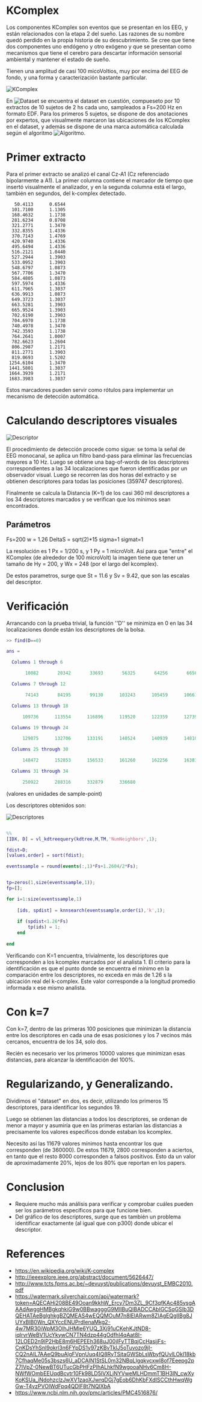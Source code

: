 # KComplex
Los componentes KComplex son eventos que se presentan en los EEG, y están relacionados con la etapa 2 del sueño.  Las razones de su nombre quedó perdido en la propia historia de su descubrimiento. Se cree que tiene dos componentes uno endógeno y otro exógeno y que se presentan como mecanismos que tiene el cerebro para descartar información sensorial ambiental y mantener el estado de sueño.

Tienen una amplitud de casi 100 micoVoltios, muy por encima del EEG de fondo, y una forma y caracterización bastante particular.


![KComplex](images/kcomplex.png)

En ![Dataset](http://www.tcts.fpms.ac.be/~devuyst/Databases/DatabaseKcomplexes/#More) se encuentra el dataset en cuestión, compueseto por 10 extractos de 10 sujetos de 2 hs cada uno, sampleados a Fs=200 Hz en formato EDF.  Para los primeros 5 sujetos, se dispone de dos anotaciones por expertos, que visualmente marcaron las ubicaciones de los KComplex en el dataset, y además se dispone de una marca automática calculada según el algoritmo ![Algoritmo](http://ieeexplore.ieee.org/abstract/document/5626447/).

# Primer extracto

Para el primer extracto se analizó el canal Cz-A1 (Cz referenciado bipolarmente a A1).  La primer columna contiene el marcador de tiempo que insertó visualmente el analizador, y en la segunda columna está el largo, también en segundos, del k-complex detectado.

```text
   50.4113	    0.6544
  101.7100	    1.1305
  168.4632	    1.1738
  281.6234	    0.8708
  321.2771	    1.3470
  332.8355	    1.4336
  370.7143	    1.4769
  420.9740	    1.4336
  495.6494	    1.4336
  516.2121	    1.0440
  527.2944	    1.3903
  533.0952	    1.3903
  548.6797	    1.0873
  567.7706	    1.3470
  584.4805	    1.0873
  597.5974	    1.4336
  611.7965	    1.3037
  636.9913	    1.0873
  649.3723	    1.3037
  663.5281	    1.3903
  665.9524	    1.3903
  702.6190	    1.3903
  704.6970	    1.1738
  740.4978	    1.3470
  742.3593	    1.1738
  764.2641	    1.0007
  782.6623	    1.2604
  806.2987	    1.2171
  811.2771	    1.3903
  819.0693	    1.5202
 1254.6104	    1.3470
 1441.5801	    1.3037
 1664.3939	    1.2171
 1683.3983	    1.3037
```


Estos marcadores pueden servir como rótulos para implementar un mecanismo de detección automática.

# Calculando descriptores visuales

![Descriptor](images/kcomplexdescriptor1.png)

El procedimiento de detección procede como sigue: se toma la señal de EEG monocanal, se aplica un filtro band-pass para eliminar las frecuencias mayores a 10 Hz.  Luego se obtiene una bag-of-words de los descriptores correspondientes a las 34 localizaciones que fueron identificadas por un observador visual.   Luego se recorren las dos horas del extracto y se obtienen descriptores para todas las posiciones (359747 descriptores).

Finalmente se calcula la Distancia (K=1) de los casi 360 mil descriptores a los 34 descriptores marcados y se verifican que los mínimos sean encontrados.

## Parámetros

Fs=200
w = 1.26
DeltaS = sqrt(2)*15
sigma=1
sigmat=1

La resolución es 1 Px = 1/200 s, y 1 Py = 1 microVolt.  Así para que "entre" el KComplex (de alrededor de 100 microVolt) la imagen tiene que tener un tamaño de Hy = 200, y Wx = 248 (por el largo del kcomplex).

De estos parametros, surge que St = 11.6 y Sv = 9.42, que son las escalas del descriptor.
 

# Verificación

Arrancando con la prueba trivial, la función ''D'' se minimiza en 0 en las 34 localizaciones donde están los descriptores de la bolsa.

```matlab
>> find(D==0)

ans =

  Columns 1 through 6

       10082       20342       33693       56325       64256       66567

  Columns 7 through 12

       74143       84195       99130      103243      105459      106619

  Columns 13 through 18

      109736      113554      116896      119520      122359      127398

  Columns 19 through 24

      129875      132706      133191      140524      140939      148100

  Columns 25 through 30

      148472      152853      156533      161260      162256      163814

  Columns 31 through 34

      250922      288316      332879      336680
```      

(valores en unidades de sample-point)

Los descriptores obtenidos son:

![Descriptores](images/bagofdescriptors.png)


```matlab

%%
[IDX, D] = vl_kdtreequery(kdtree,M,TM,'NumNeighbors',1);

fdist=D;
[values,order] = sort(fdist);

eventssample = round(events(:,1)*Fs+1.2604/2*Fs);


tp=zeros(1,size(eventssample,1));
fp=[];

for i=1:size(eventssample,1)
    
    [ids, spdist] = knnsearch(eventssample,order(i),'k',1);
    
    if (spdist<1.26*Fs)
        tp(ids) = 1;
    end
    
end

```

Verificando con K=1 encuentra, trivialmente, los descriptores que corresponden a los kcomplex marcados por el analista 1.  El criterio para la identificación es que el punto donde se encuentra el mínimo en la comparación entre los descriptores, no exceda en más de 1.26 s la ubicación real del k-complex.   Este valor corresponde a la longitud promedio informada x ese mismo analista.


# Con k=7

Con k=7, dentro de las primeras 100 posiciones que minimizan la distancia entre los descriptores en cada una de esas posiciones y los 7 vecinos más cercanos, encuentra de los 34, solo dos.

Recién es necesario ver los primeros 10000 valores que minimizan esas distancias, para alcanzar la identificación del 100%.

# Regularizando, y Generalizando.

Dividimos el "dataset" en dos, es decir, utilizando los primeros 15 descriptores, para identificar los segundos 19.  

Luego se obtienen las distancias a todos los descriptores, se ordenan de menor a mayor y asumiría que en las primeras estarían las distancias a precisamente los valores específicos donde estaban los kcomplex.

Necesito así las 11679 valores mínimos hasta encontrar los que corresponden (de 360000).  De estos 11679, 2800 corresponden a aciertos, en tanto que el resto 8000 corresponden a falsos positivos.  Esto da un valor de aproximadamente 20%, lejos de los 80% que reportan en los papers.

# Conclusion

* Requiere mucho más análisis para verificar y comprobar cuáles pueden ser los parámetros específicos para que funcione bien.
* Del gráfico de los descriptores, surge que es también un problema identificar exactamente (al igual que con p300) donde ubicar el descriptor.


# References

* https://en.wikipedia.org/wiki/K-complex
* http://ieeexplore.ieee.org/abstract/document/5626447/
* http://www.tcts.fpms.ac.be/~devuyst/publications/devuyst_EMBC2010.pdf
* https://watermark.silverchair.com/api/watermark?token=AQECAHi208BE49Ooan9kkhW_Ercy7Dm3ZL_9Cf3qfKAc485ysgAAAdAwggHMBgkqhkiG9w0BBwagggG9MIIBuQIBADCCAbIGCSqGSIb3DQEHATAeBglghkgBZQMEAS4wEQQMOuM7n8lElARwm8ZIAgEQgIIBg8JUYxBlB0Wn_QXYccENUPrdIenaMkg2-4w7MR30iWpM3OlhJHMle6YUQ_3Xj91uCKehKJtND8-iqlrvrWeBV1UcYkywCN7TN4dzp44gOdfhl4qAat8I-12LOED2n9lP2HbE8m6HEPEEh368uJ00jIFyTTBqjCcHasijFs-CnKDsYhSnI9okrl3n6FYpDS1y97zKBvTklJ5oTuvozo9jI-CQ2nAIL7AAeQ9buAlgFVpnUuq4IQ8RyTSjtaGWSbLsWbyfQUvlLOkl18kb7CfhaqMe05s3bszs6U_aDCAIN1StSL0m32NBqLlgqkvcxwI8of7Eeepg2pZ7lVpZ-0NewBT6UTucGbPHFzPIhALhkfN9wgooaNHv6Cm8H-NWfWOmbEEUqdBcvtr10Fk98LD5lVXLjNYVweMLHDmmT1BH3IN_cwXyKoKSUa_iNdohzclzJwXV1zaoXJwrqDGj7gEob6DhKbFXdISCCthHwqWgGw-T4vzPVOlWdFpq4QDlF8t7NQlXbA
* https://www.ncbi.nlm.nih.gov/pmc/articles/PMC4516876/
